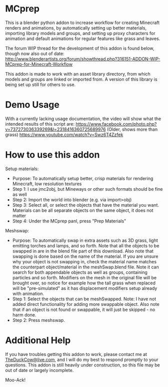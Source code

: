 MCprep
======

This is a blender python addon to increase workflow for creating Minecraft renders and animations, by automatically setting up better materials, importing library models and groups, and setting up proxy characters for animation and default animations for regular features like grass and leaves.

The forum WIP thread for the development of this addon is found below, though now also out of date:
http://www.blenderartists.org/forum/showthread.php?316151-ADDON-WIP-MCprep-for-Minecraft-Workflow

This addon is made to work with an asset library directory, from which models and groups are linked or imported from. A version of this library is being set up still for others to use.

Demo Usage
======

With a currently lacking usage documentation, the video will show what the intended results of this script are:
https://www.facebook.com/photo.php?v=737273036339269&l=2318416360725689976
(Older, shows more than grass)
https://www.youtube.com/watch?v=Swz6T4Zzfek

How to use this addon
======

Setup materials:
- Purpose: To automatically setup better, crisp materials for rendering Minecraft, low resolution textures
- Step 1: I use jmc2obj, but Mineways or other such formats should be fine as well
- Step 2: Import the world into blender (e.g. via import>obj)
- Step 3: Select all, or select the objects that have the material you want. Materials can be all separate objects on the same object, it does not matter
- Step 4: Under the MCprep panl, press "Prep Materials"

Meshswap:
- Purpose: To automatically swap in extra assets such as 3D grass, light emitting torches and lamps, and so forth. Note that all the objects to be swapped in are in the blend file part of this download. Also note that swapping is done based on the name of the material. If you are unsure why your object is not swapping in, check the material name matches the counterpart object/material in the meshSwap.blend file. Note it can search for both appendable objects as well as groups, containing particles and so forth. Modifiers on the mesh in the original file will be brought over, so notice for example how the tall grass when replaced will be "pre-simulated" as it has displacement modifiers setup already with animation.
- Step 1: Select the objects that can be meshSwapped. Note: I have not added direct functionality for adding more swappable object. Also note that if an object is not found or swappable, it will just be skipped - no harm done.
- Step 2: Press meshswap.


Additional Help
======

If you have troubles getting this addon to work, please contact me at TheDuckCow@live.com, and I will do my best to respond promptly to your questions. This addon is still heavily under construction, so this file may be out of date or largely incomplete.

Moo-Ack!
